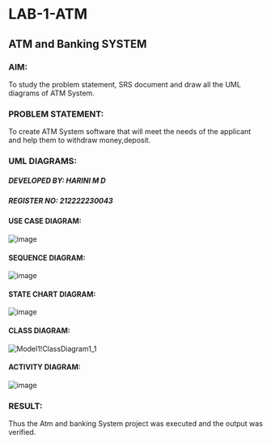 # LAB-1-ATM
## ATM and Banking SYSTEM
### AIM: 
To study the problem statement, SRS document and draw all the UML diagrams of ATM
System.
### PROBLEM STATEMENT:
To create ATM System software that will meet the needs of the applicant and help them
to withdraw money,deposit.
### UML DIAGRAMS:

##### DEVELOPED BY: HARINI M D
##### REGISTER NO: 212222230043

#### USE CASE DIAGRAM:
![image](https://github.com/harinidq/LAB-1-ATM/assets/113497680/65210a56-9e11-4db1-a041-0ca404952875)

#### SEQUENCE DIAGRAM:




![image](https://github.com/harinidq/LAB-1-ATM/assets/113497680/0647b933-e8e0-4dcf-9694-76bba4bdce96)

#### STATE CHART DIAGRAM:




![image](https://github.com/harinidq/LAB-1-ATM/assets/113497680/7f57edfb-ffcc-4ce8-9f75-075066cb97fd)

#### CLASS DIAGRAM:



![Model1!ClassDiagram1_1](https://github.com/Yogeshvar005/LAB-1-ATM/assets/113497367/b96fead5-0491-48ca-8d34-bd071e59719c)

#### ACTIVITY DIAGRAM:




![image](https://github.com/harinidq/LAB-1-ATM/assets/113497680/8cb38ef0-5c17-4ac1-ba03-3e2d5e868e20)

### RESULT: 
Thus the Atm and banking System project was executed and the output was verified.
